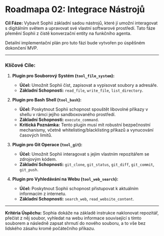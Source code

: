 # Roadmapa 02: Integrace Nástrojů

**Cíl Fáze:** Vybavit Sophii základní sadou nástrojů, které jí umožní interagovat s digitálním světem a upravovat své vlastní softwarové prostředí. Tato fáze přemění Sophii z čistě konverzační entity na funkčního agenta.

Detailní implementační plán pro tuto fázi bude vytvořen po úspěšném dokončení MVP.

---

### Klíčové Cíle:

1.  **Plugin pro Souborový Systém (`tool_file_system`):**
    *   **Účel:** Umožnit Sophii číst, zapisovat a vypisovat soubory a adresáře.
    *   **Základní Schopnosti:** `read_file`, `write_file`, `list_directory`.

2.  **Plugin pro Bash Shell (`tool_bash`):**
    *   **Účel:** Poskytnout Sophii schopnost spouštět libovolné příkazy v shellu v rámci jejího sandboxovaného prostředí.
    *   **Základní Schopnosti:** `execute_command`.
    *   **Kritická Poznámka:** Tento plugin musí mít robustní bezpečnostní mechanismy, včetně whitelisting/blacklisting příkazů a vynucování časových limitů.

3.  **Plugin pro Git Operace (`tool_git`):**
    *   **Účel:** Umožnit Sophii interagovat s jejím vlastním repozitářem se zdrojovým kódem.
    *   **Základní Schopnosti:** `git_clone`, `git_status`, `git_diff`, `git_commit`, `git_push`.

4.  **Plugin pro Vyhledávání na Webu (`tool_web_search`):**
    *   **Účel:** Poskytnout Sophii schopnost přistupovat k aktuálním informacím z internetu.
    *   **Základní Schopnosti:** `search_web`, `read_website_content`.

---

**Kritéria Úspěchu:** Sophia dokáže na základě instrukce naklonovat repozitář, přečíst z něj soubor, vyhledat na webu informace související s tímto souborem a následně zapsat shrnutí do nového souboru, a to vše bez lidského zásahu kromě počátečního příkazu.
